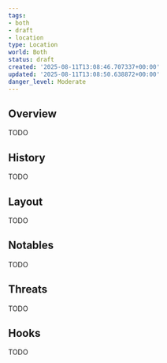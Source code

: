 ```yaml
---
tags:
- both
- draft
- location
type: Location
world: Both
status: draft
created: '2025-08-11T13:08:46.707337+00:00'
updated: '2025-08-11T13:08:50.638872+00:00'
danger_level: Moderate
---
```



## Overview

TODO
## History

TODO
## Layout

TODO
## Notables

TODO
## Threats

TODO
## Hooks

TODO
